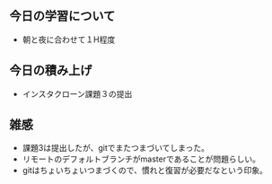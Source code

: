 ## 今日の学習について
- 朝と夜に合わせて１H程度

## 今日の積み上げ 
- インスタクローン課題３の提出

## 雑感
- 課題3は提出したが、gitでまたつまづいてしまった。
- リモートのデフォルトブランチがmasterであることが問題らしい。
- gitはちょいちょいつまづくので、慣れと復習が必要だなという印象。

